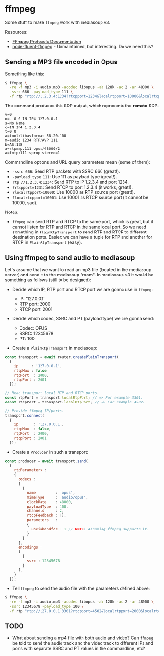 # ffmpeg

Some stuff to make `ffmpeg` work with mediasoup v3.

Resources:

* [FFmpeg Protocols Documentation](https://ffmpeg.org/ffmpeg-protocols.html)
* [node-fluent-ffmpeg](https://github.com/fluent-ffmpeg/node-fluent-ffmpeg) - Unmaintained, but interesting. Do we need this?


## Sending a MP3 file encoded in Opus

Something like this:

```bash
$ ffmpeg \
  -re -f mp3 -i audio.mp3 -acodec libopus -ab 128k -ac 2 -ar 48000 \
  -ssrc 666 -payload_type 111 \
  -f rtp "rtp://1.2.3.4:1234?rtcpport=1234&localrtpport=10000&localrtcpport=10001"
```

The command produces this SDP output, which represents the **remote** SDP:

```
v=0
o=- 0 0 IN IP4 127.0.0.1
s=No Name
c=IN IP4 1.2.3.4
t=0 0
a=tool:libavformat 58.20.100
m=audio 1234 RTP/AVP 111
b=AS:128
a=rtpmap:111 opus/48000/2
a=fmtp:111 sprop-stereo=1
```

Commandline options and URL query parameters mean (some of them):

* `-ssrc 666`: Send RTP packets with SSRC 666 (great!).
* `-payload_type 111`: Use 111 as payload type (great!).
* `rtp://1.2.3.4:1234`:  Send RTP to IP 1.2.3.4 and port 1234.
* `?rtcpport=1234`: Send RTCP to port 1.2.3.4 (it works, great!).
* `?localrtpport=10000`: Use 10000 as RTP source port (great!).
* `?localrtcpport=10001`: Use 10001 as RTCP source port (it cannot be 10000, sad).

Notes:

* `ffmpeg` can send RTP and RTCP to the same port, which is great, but it cannot listen for RTP and RTCP in the same local port. So we need something in `PlainRtpTransport` to send RTP and RTCP to different destination ports. Easier: we can have a tuple for RTP and another for RTCP in `PlainRtpTransport` (easy).


## Using ffmpeg to send audio to mediasoup

Let's assume that we want to read an mp3 file (located in the mediasoup server) and send it to the mediasoup "room". In mediasoup v3 it would be something as follows (still to be designed):

* Decide which IP, RTP port and RTCP port we are gonna use in `ffmpeg`:
  - IP: '127.0.0.1'
  - RTP port: 2000
  - RTCP port: 2001

* Decide which codec, SSRC and PT (payload type) we are gonna send:
  - Codec: OPUS
  - SSRC: 12345678
  - PT: 100

* Create a `PlainRtpTransport` in mediasoup:

```js
const transport = await router.createPlainTransport(
  { 
    ip      : '127.0.0.1',
    rtcpMux : false
    rtpPort  : 2000, 
    rtcpPort : 2001
  });

// Read transport local RTP and RTCP ports.
const rtpPort = transport.localRtpPort; // => For example 3301.
const rtcpPort = transport.localRtpPort; // => For example 4502.

// Provide ffmpeg IP/ports.
transport.connect(
  {
    ip       : '127.0.0.1',
    rtcpMux  : false,
    rtpPort  : 2000, 
    rtcpPort : 2001
  });
```

* Create a `Producer` in such a transport:

```js
const producer = await transport.send(
  {
    rtpParameters :
    {
      codecs :
      [
        {
          name         : 'opus',
          mimeType     : 'audio/opus',
          clockRate    : 48000,
          payloadType  : 100,
          channels     : 2,
          rtcpFeedback : [],
          parameters   :
          {
            useinbandfec : 1 // NOTE: Assuming ffmpeg supports it.
          }
        }
      ],
      encodings :
      [
        {
          ssrc : 12345678
        }
      ],
    }
  });
```

* Tell `ffmpeg` to send the audio file with the parameters defined above:

```bash
$ ffmpeg \
  -re -f mp3 -i audio.mp3 -acodec libopus -ab 128k -ac 2 -ar 48000 \
  -ssrc 12345678 -payload_type 100 \
  -f rtp "rtp://127.0.0.1:3301?rtcpport=4502&localrtpport=2000&localrtcpport=2001"
```


## TODO

* What about sending a mp4 file with both audio and video? Can `ffmpeg` be told to send the audio track and the video track to different IPs and ports with separate SSRC and PT values in the commandline, etc?
